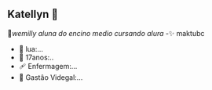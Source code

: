 ## Katellyn 👋
🌸_wemilly aluna  do encino medio cursando alura_ 
-✨ maktubc
- 🔭 lua:...
- 🌱 17anos:..
-  🩹 Enfermagem:...
- 🤔 Gastâo Videgal:...
  
